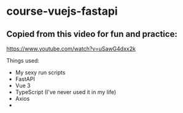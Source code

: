 # course-vuejs-fastapi

## Copied from this video for fun and practice:

https://www.youtube.com/watch?v=uSawG4dxx2k

Things used:

* My sexy run scripts
* FastAPI
* Vue 3
* TypeScript (I've never used it in my life)
* Axios
* 